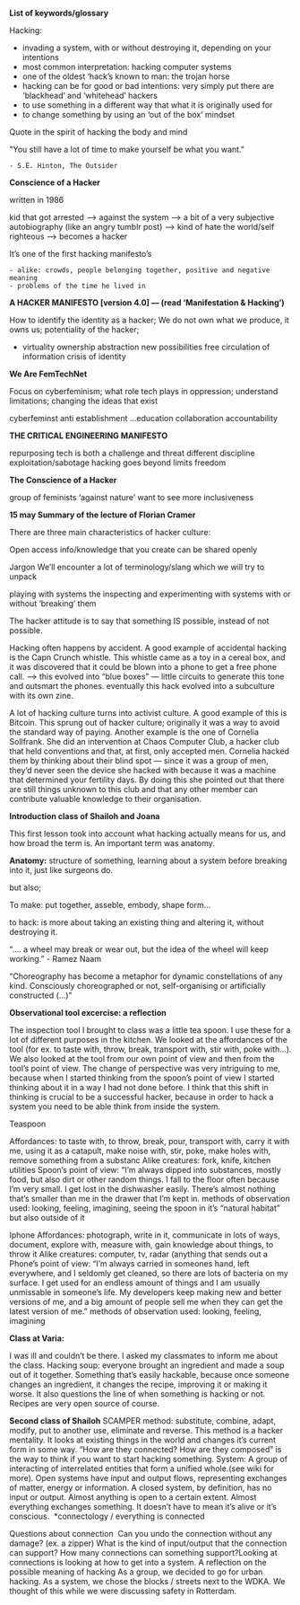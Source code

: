 
  **List of keywords/glossary**

Hacking:
- invading a system, with or without destroying it, depending on your intentions
- most common interpretation: hacking computer systems 
- one of the oldest ‘hack’s known to man: the trojan horse
- hacking can be for good or bad intentions: very simply put there are ‘blackhead’ and ‘whitehead’ hackers
- to use something in a different way that what it is originally used for
- to change something by using an ‘out of the box’ mindset

Quote in the spirit of hacking the body and mind

"You still have a lot of time to make yourself be what you want." 

    - S.E. Hinton, The Outsider
    

**Conscience of a Hacker**

written in 1986

kid that got arrested —> against the system —> a bit of a very subjective autobiography (like an angry tumblr post) —> kind of hate the world/self righteous —> becomes a hacker

It’s one of the first hacking manifesto’s

	- alike: crowds, people belonging together, positive and negative meaning
	- problems of the time he lived in
	


**A HACKER MANIFESTO [version 4.0] — (read ‘Manifestation & Hacking’)**

How to identify the identity as a hacker; We do not own what we produce, it owns us; potentiality of the hacker; 


-  virtuality
ownership
abstraction
new possibilities
free circulation of information
crisis of identity


**We Are FemTechNet**

Focus on cyberfeminism; what role tech plays in oppression; understand limitations; changing the ideas that exist

cyberfeminst
anti establishment
…education
collaboration
accountability


**THE CRITICAL ENGINEERING MANIFESTO**


repurposing
tech is both a challenge and threat
different discipline
exploitation/sabotage
hacking goes beyond limits
freedom



**The Conscience of a Hacker**

group of feminists
‘against nature’
want to see more inclusiveness
	




**15 may
Summary of the lecture of Florian Cramer**


There are three main characteristics of hacker culture:

Open access
info/knowledge that you create can be shared openly

Jargon
We’ll encounter a lot of terminology/slang which we will try to unpack

playing with systems
the inspecting and experimenting with systems with or without ‘breaking’ them



The hacker attitude is to say that something IS possible, instead of not possible.


Hacking often happens by accident. A good example of accidental hacking is the Capn Crunch whistle. This whistle came as a toy in a cereal box, and it was discovered that it could be blown into a phone to get a free phone call.
 —> this evolved into “blue boxes” — little circuits to generate this tone and outsmart the phones.
eventually this hack evolved into a subculture with its own zine.



A lot of hacking culture turns into activist culture. 
A good example of this is Bitcoin. This sprung out of hacker culture; originally it was a way to avoid the standard way of paying.
Another example is the one of Cornelia Sollfrank. She did an intervention at Chaos Computer Club, a hacker club that held conventions and that, at first, only accepted men. 
Cornelia hacked them by thinking about their blind spot — since it was a group of men, they’d never seen the device she hacked with because it was a machine that determined your fertility days. By doing this she pointed out that there are still things unknown to this club and that any other member can contribute valuable knowledge to their organisation. 


**Introduction class of Shailoh and Joana**

This first lesson took into account what hacking actually means for us, and how broad the term is. An important term was anatomy.

**Anatomy:** structure of something, learning about a system before breaking into it, just like surgeons do. 

but also;

To make: put together, asseble, embody, shape form…

to hack: is more about taking an existing thing and altering it, without destroying it.

“…. a wheel may break or wear out, but the idea of the wheel will keep working.” - Ramez Naam

“Choreography has become a metaphor for dynamic constellations of any kind. Consciously choreographed or not, self-organising or artificially constructed (…)”




**Observational tool excercise: a reflection**

The inspection tool I brought to class was a little tea spoon. I use these for a lot of different purposes in the kitchen. We looked at the affordances of the tool (for ex. to taste with, throw, break, transport with, stir with, poke with…). We also looked at the tool from our own point of view and then from the tool’s point of view. 
The change of perspective was very intriguing to me, because when I started thinking from the spoon’s point of view I started thinking about it in a way I had not done before. I think that this shift in thinking is crucial to be a successful hacker, because in order to hack a system you need to be able think from inside the system.

Teaspoon

Affordances: to taste with, to throw, break, pour, transport with, carry it with me, using it as a catapult, make noise with, stir, poke, make holes with, remove something from a substanc
Alike creatures: fork, knife, kitchen utilities
Spoon’s point of view: “I’m always dipped into substances, mostly food, but also dirt or other random things. I fall to the floor often because I’m very small. I get lost in the dishwasher easily. There’s almost nothing that’s smaller than me in the drawer that I’m kept in.
methods of observation used: looking, feeling, imagining, seeing the spoon in it’s “natural habitat” but also outside of it

Iphone
Affordances: photograph, write in it, communicate in lots of ways, document, explore with, measure with, gain knowledge about things, to throw it
Alike creatures: computer, tv, radar (anything that sends out a 
Phone’s point of view: “I’m always carried in someones hand, left everywhere, and I seldomly get cleaned, so there are lots of bacteria on my surface. I get used for an endless amount of things and I am usually unmissable in someone’s life. My developers keep making new and better versions of me, and a big amount of people sell me when they can get the latest version of me.”
methods of observation used: looking, feeling, imagining


**Class at Varia:**

I was ill and couldn’t be there. I asked my classmates to inform me about the class.
Hacking soup: everyone brought an ingredient and made a soup out of it together. Something that’s easily hackable, because once someone changes an ingredient, it changes the recipe, improving it or making it worse. It also questions the line of when something is hacking or not. Recipes are very open source of course. 


**Second class of Shailoh**
SCAMPER method: substitute, combine, adapt, modify, put to another use, eliminate and reverse. 
This method is a hacker mentality. It looks at existing things in the world and changes it’s current form in some way. “How are they connected? How are they composed” is the way to think if you want to start hacking something.
System: A group of interacting of interrelated entities that form a unified whole.(see wiki for more). Open systems have input and output flows, representing exchanges of matter, energy or information. A closed system, by definition, has no input or output. 
Almost anything is open to a certain extent. Almost everything exchanges something. It doesn’t have to mean it’s alive or it’s conscious. 		*connectology / everything is connected


Questions about connection  Can you undo the connection without any damage? (ex. a zipper) What is the kind of input/output that the connection can support? How many connections can something support?Looking at connections is looking at how to get into a system.
A reflection on the possible meaning of hacking
As a group, we decided to go for urban hacking. As a system, we chose the blocks / streets next to the WDKA. We thought of this while we were discussing safety in Rotterdam.
    
    
